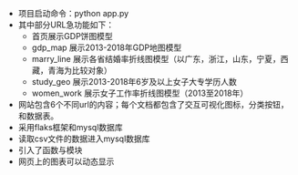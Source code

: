 - 项目启动命令：python app.py
- 其中部分URL急功能如下：
  - 首页展示GDP饼图模型
  - gdp_map 展示2013-2018年GDP地图模型
  - marry_line 展示各省结婚率折线图模型（以广东，浙江，山东，宁夏，西藏，青海为比较对象）
  - study_geo 展示2013-2018年6岁及以上女子大专学历人数
  - women_work 展示女子工作率折线图模型（2013至2018年）
- 网站包含6个不同url的内容；每个文档都包含了交互可视化图标，分类按钮，和数据表。
- 采用flaks框架和mysql数据库
- 读取csv文件的数据进入mysql数据库
- 引入了函数与模块
- 网页上的图表可以动态显示
